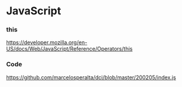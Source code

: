 # JavaScript

### this

https://developer.mozilla.org/en-US/docs/Web/JavaScript/Reference/Operators/this

### Code

https://github.com/marcelosperalta/dci/blob/master/200205/index.js
